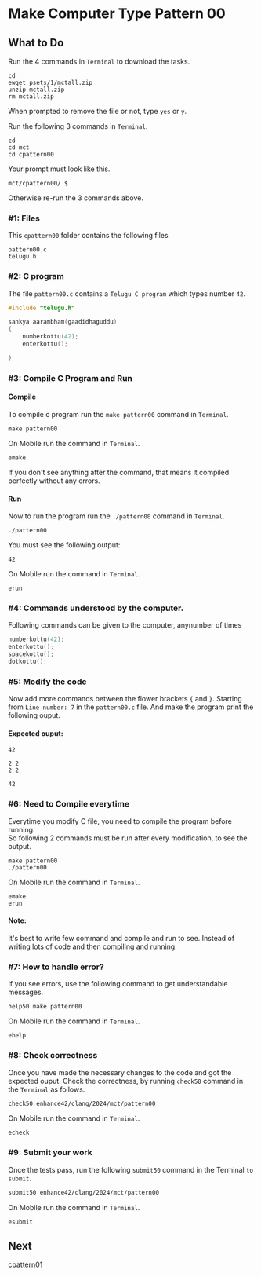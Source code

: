 Make Computer Type Pattern 00
=============================

What to Do
----------

Run the 4 commands in `Terminal` to download the tasks.

    cd
    ewget psets/1/mctall.zip
    unzip mctall.zip
    rm mctall.zip

When prompted to remove the file or not, type `yes` or `y`.

Run the following 3 commands in `Terminal`.

    cd
    cd mct
    cd cpattern00

Your prompt must look like this.

    mct/cpattern00/ $

Otherwise re-run the 3 commands above.


### #1: Files
This `cpattern00` folder contains the following files
```
pattern00.c
telugu.h
```

### #2: C program
The file `pattern00.c` contains a `Telugu C program` which types number `42`.
```C
#include "telugu.h"

sankya aarambham(gaadidhaguddu)
{
    numberkottu(42);
    enterkottu();

}
```

### #3: Compile C Program and Run
#### Compile
To compile c program run the `make pattern00` command in `Terminal`.
```
make pattern00
```
On Mobile run the command in `Terminal`.
```
emake
```

If you don't see anything after the command, that means it compiled perfectly without any errors.  
#### Run
Now to run the program run the `./pattern00` command in `Terminal`.
```
./pattern00
```
You must see the following output:
```
42

```

On Mobile run the command in `Terminal`.
```
erun
```

### #4: Commands understood by the computer.
Following commands can be given to the computer, anynumber of times
```C
numberkottu(42);
enterkottu();
spacekottu();
dotkottu();
```

### #5: Modify the code
Now add more commands between the flower brackets `{` and `}`. Starting from `Line number: 7`  in the `pattern00.c` file. And make the program print the following ouput.
#### Expected ouput:
```
42

2 2
2 2

42

```

### #6: Need to Compile everytime
Everytime you modify C file, you need to compile the program before running.  
So following 2 commands must be run after every modification, to see the output. 
```
make pattern00
./pattern00
```
On Mobile run the command in `Terminal`.
```
emake
erun
```

#### Note: 
It's best to write few command and compile and run to see. Instead of writing lots of code and then compiling and running.

### #7: How to handle error?
If you see errors, use the following command to get understandable messages. 
```
help50 make pattern00
```
On Mobile run the command in `Terminal`.
```
ehelp
```

### #8: Check correctness
Once you have made the necessary changes to the code and got the expected ouput. Check the correctness, by running `check50` command in the `Terminal` as follows.  
```bash
check50 enhance42/clang/2024/mct/pattern00
```
On Mobile run the command in `Terminal`.
```
echeck
```

### #9: Submit your work
Once the tests pass, run the following `submit50` command in the Terminal `to submit`.
```bash
submit50 enhance42/clang/2024/mct/pattern00
```
On Mobile run the command in `Terminal`.
```
esubmit
```

Next
----
[cpattern01](../cpattern01/)


